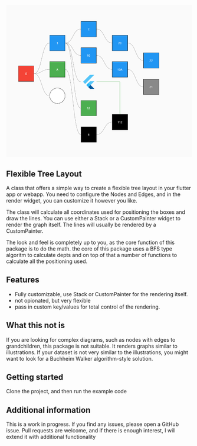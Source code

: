  <img src="https://github.com/vento007/flexible_tree_layout/blob/master/doc/images/ftl.png"  >

## Flexible Tree Layout

A class that offers a simple way to create a flexible tree layout in your flutter app or webapp. You need to configure the Nodes and Edges, and in the render widget, you can customize it however you like. 

The class will calculate all coordinates used for positioning the boxes and draw the lines. You can use either a Stack or a CustomPainter widget to render the graph itself. The lines will usually be rendered by a CustomPainter. 

The look and feel is completely up to you, as the core function of this package is to do the math. the core of this package uses a BFS type algoritm to calculate depts and on top of that a number of functions to calculate all the positioning used. 

## Features

- Fully customizable, use Stack or CustomPainter for the rendering itself.
- not opionated, but very flexible
- pass in custom key/values for total control of the rendering.

## What this not is

If you are looking for complex diagrams, such as nodes with edges to grandchildren, this package is not suitable. It renders graphs similar to illustrations. If your dataset is not very similar to the illustrations, you might want to look for a Buchheim Walker algorithm-style solution.



## Getting started

Clone the project, and then run the example code

## Additional information

This is a work in progress. If you find any issues, please open a GitHub issue. Pull requests are welcome, and if there is enough interest, I will extend it with additional functionality